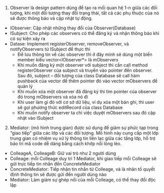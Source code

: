 1. Observer là design pattern dùng để tạo ra mối quan hệ 1-n giữa các đối tượng, khi một đối tượng thay đổi trạng thái, tất cả các phụ thuộc của nó sẽ được thông báo và cập nhật tự động. 
  - IObserver: Cập nhật những thay đổi của Observer(Database)
  - ISubject: Cho phép các observers có thể đăng ký và nhận thông báo khi có sự kiện xảy ra
  - Datase: Implement registerObserver, removeObserver, và notifyObservers từ ISubject để thực thi
      + Để lưu thông tin về các observer thì ở đây mình sẽ dùng một biến member kiểu vector<IObserver*> là mObservers
      + Khi muốn đăng ký một observer với subject thì cần call method registerObserver của subject và truyền vào pointer đến observer. Sau đó, subject – đối tượng của class Database sẽ call hàm pushback của vector để thêm pointer đó vào vector mObservers để quản lý
      + Khi muốn xóa một observer đã đăng ký thì tìm pointer của observer đó trong mObservers và xóa nó đi
      + Khi user làm gì đó với cơ sở dữ liệu, ví dụ xóa một bản ghi, thì user sẽ gọi phương thức editRecord của class Database
      + Khi muốn notify observer ta chỉ việc duyệt mObservers sau đó cập nhật vào ISubject
2. Mediator: (mô hình trung gian) được sử dụng để giảm sự phức tạp trong “giao tiếp” giữa các lớp và các đối tượng. Mô hình này cung cấp một lớp trung gian có nhiệm vụ xử lý thông tin liên lạc giữa các tầng lớp, hỗ trợ bảo trì mã code dễ dàng bằng cách khớp nối lỏng lẻo.
  - ColleageA, ColleageB: Giữ vai trò như 2 người dùng
  - Colleage: mỗi Colleage duy trì 1 Mediator, khi giao tiếp mỗi Colleage sẽ gửi trực tiếp tin nhắn đến ConcreteMediator
  - ConcreteMediator: Tiếp nhận tin nhắn từ Colleage, và là nhân tố quyết định thông tin sẽ được gửi đến người dùng nào
  - Mediator: Làm giảm sự ghép nối của mỗi Colleage, có thể thay đổi độc lập

